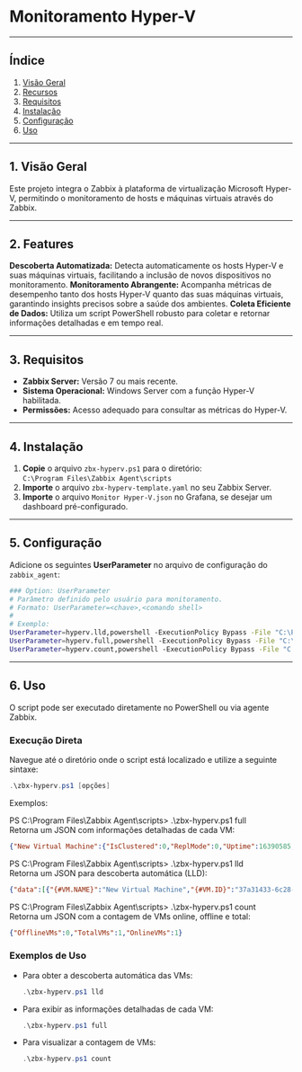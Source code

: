 # Monitoramento Hyper-V

---

## Índice
1. [Visão Geral](#visão-geral)
2. [Recursos](#recursos)
3. [Requisitos](#requisitos)
4. [Instalação](#instalação)
5. [Configuração](#configuração)
6. [Uso](#uso)

---

## 1. Visão Geral

Este projeto integra o Zabbix à plataforma de virtualização Microsoft Hyper-V, permitindo o monitoramento de hosts e máquinas virtuais através do Zabbix.

---

## 2. Features

**Descoberta Automatizada:** Detecta automaticamente os hosts Hyper-V e suas máquinas virtuais, facilitando a inclusão de novos dispositivos no monitoramento.
**Monitoramento Abrangente:** Acompanha métricas de desempenho tanto dos hosts Hyper-V quanto das suas máquinas virtuais, garantindo insights precisos sobre a saúde dos ambientes.
**Coleta Eficiente de Dados:** Utiliza um script PowerShell robusto para coletar e retornar informações detalhadas e em tempo real.

---

## 3. Requisitos

- **Zabbix Server:** Versão 7 ou mais recente.
- **Sistema Operacional:** Windows Server com a função Hyper-V habilitada.
- **Permissões:** Acesso adequado para consultar as métricas do Hyper-V.

---

## 4. Instalação

1. **Copie** o arquivo `zbx-hyperv.ps1` para o diretório:  
   `C:\Program Files\Zabbix Agent\scripts`
2. **Importe** o arquivo `zbx-hyperv-template.yaml` no seu Zabbix Server.
3. **Importe** o arquivo `Monitor Hyper-V.json` no Grafana, se desejar um dashboard pré-configurado.

---

## 5. Configuração

Adicione os seguintes **UserParameter** no arquivo de configuração do `zabbix_agent`:

```bash
### Option: UserParameter
# Parâmetro definido pelo usuário para monitoramento.
# Formato: UserParameter=<chave>,<comando shell>
#
# Exemplo:
UserParameter=hyperv.lld,powershell -ExecutionPolicy Bypass -File "C:\Program Files\Zabbix Agent\scripts\zbx-hyperv.ps1" lld
UserParameter=hyperv.full,powershell -ExecutionPolicy Bypass -File "C:\Program Files\Zabbix Agent\scripts\zbx-hyperv.ps1" full
UserParameter=hyperv.count,powershell -ExecutionPolicy Bypass -File "C:\Program Files\Zabbix Agent\scripts\zbx-hyperv.ps1" count
```

---

## 6. Uso

O script pode ser executado diretamente no PowerShell ou via agente Zabbix.

### Execução Direta

Navegue até o diretório onde o script está localizado e utilize a seguinte sintaxe:

```powershell
.\zbx-hyperv.ps1 [opções]
```

Exemplos:

PS C:\Program Files\Zabbix Agent\scripts> .\zbx-hyperv.ps1 full  
Retorna um JSON com informações detalhadas de cada VM:
```json
{"New Virtual Machine":{"IsClustered":0,"ReplMode":0,"Uptime":16390585,"ReplState":0,"StartAction":3,"NumaSockets":1,"IntSvcVer":"0.0","Disks":{"Path":"C:\\Users\\Public\\Documents\\Hyper-V\\Virtual Hard Disks\\New Virtual Machine.vhdx","FileSize":4194304,"Size":16106127360},"NumaNodes":1,"ProcessorCount":4,"IntSvcState":2,"State":2,"CritErrAction":1,"ReplHealth":0,"StopAction":3,"CPUUsage":0,"MemoryUsage":0,"Memory":4294967296,"NetworkInterfaces":{"Status":"NoContact","Name":"Network Adapter","IPAddresses":"","MacAddress":"00155DFC6301"}}}
```

PS C:\Program Files\Zabbix Agent\scripts> .\zbx-hyperv.ps1 lld  
Retorna um JSON para descoberta automática (LLD):
```json
{"data":[{"{#VM.NAME}":"New Virtual Machine","{#VM.ID}":"37a31433-6c28-4bba-8be0-0d4905f29834","{#VM.VERSION}":"9.0","{#VM.CLUSTERED}":0,"{#VM.HOST}":"WIN-1234569","{#VM.GEN}":1,"{#VM.ISREPLICA}":0,"{#VM.NOTES}":""}]}
```

PS C:\Program Files\Zabbix Agent\scripts> .\zbx-hyperv.ps1 count  
Retorna um JSON com a contagem de VMs online, offline e total:
```json
{"OfflineVMs":0,"TotalVMs":1,"OnlineVMs":1}
```

### Exemplos de Uso

- Para obter a descoberta automática das VMs:
    ```powershell
    .\zbx-hyperv.ps1 lld
    ```
- Para exibir as informações detalhadas de cada VM:
    ```powershell
    .\zbx-hyperv.ps1 full
    ```
- Para visualizar a contagem de VMs:
    ```powershell
    .\zbx-hyperv.ps1 count
    ```